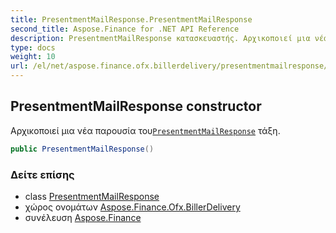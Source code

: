 ```yaml
---
title: PresentmentMailResponse.PresentmentMailResponse
second_title: Aspose.Finance for .NET API Reference
description: PresentmentMailResponse κατασκευαστής. Αρχικοποιεί μια νέα παρουσία τουPresentmentMailResponse τάξη.
type: docs
weight: 10
url: /el/net/aspose.finance.ofx.billerdelivery/presentmentmailresponse/presentmentmailresponse/
---
```

## PresentmentMailResponse constructor

Αρχικοποιεί μια νέα παρουσία του[`PresentmentMailResponse`](../) τάξη.

```csharp
public PresentmentMailResponse()
```

### Δείτε επίσης

* class [PresentmentMailResponse](../)
* χώρος ονομάτων [Aspose.Finance.Ofx.BillerDelivery](../../presentmentmailresponse/)
* συνέλευση [Aspose.Finance](../../../)


